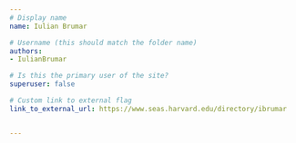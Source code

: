 ```yaml
---
# Display name
name: Iulian Brumar

# Username (this should match the folder name)
authors:
- IulianBrumar

# Is this the primary user of the site?
superuser: false

# Custom link to external flag
link_to_external_url: https://www.seas.harvard.edu/directory/ibrumar


---
```

